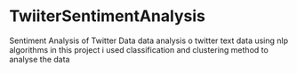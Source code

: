# TwiiterSentimentAnalysis
Sentiment Analysis of Twitter Data
data analysis o  twitter text data using nlp algorithms in this project i used classification and clustering method to analyse the data
